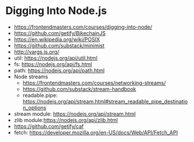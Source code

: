 # Digging Into Node.js

* <https://frontendmasters.com/courses/digging-into-node/>
* <https://github.com/getify/BikechainJS>
* <https://en.wikipedia.org/wiki/POSIX>
* <https://github.com/substack/minimist>
* <http://yargs.js.org/>
* util: <https://nodejs.org/api/util.html>
* fs: <https://nodejs.org/api/fs.html>
* path: <https://nodejs.org/api/path.html>
* Node streams
  * <https://frontendmasters.com/courses/networking-streams/>
  * <https://github.com/substack/stream-handbook>
  * readable.pipe: <https://nodejs.org/api/stream.html#stream_readable_pipe_destination_options>
* stream module: <https://nodejs.org/api/stream.html>
* zlib module:<https://nodejs.org/api/zlib.html>
* <https://github.com/getify/caf>
* fetch: <https://developer.mozilla.org/en-US/docs/Web/API/Fetch_API>
